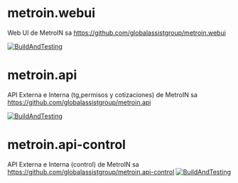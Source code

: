 # metroin.webui
Web UI de MetroIN sa
https://github.com/globalassistgroup/metroin.webui

[![BuildAndTesting](https://github.com/globalassistgroup/metroin.webui/actions/workflows/dotnet.yml/badge.svg)](https://github.com/globalassistgroup/metroin.webui/actions/workflows/dotnet.yml)

# metroin.api
API Externa e Interna (tg,permisos y cotizaciones) de MetroIN sa
https://github.com/globalassistgroup/metroin.api

[![BuildAndTesting](https://github.com/globalassistgroup/metroin.api/actions/workflows/dotnet_build_and_testing.yml/badge.svg)](https://github.com/globalassistgroup/metroin.api/actions/workflows/dotnet_build_and_testing.yml)

# metroin.api-control
API Externa e Interna (control) de MetroIN sa
https://github.com/globalassistgroup/metroin.api-control
[![BuildAndTesting](https://github.com/globalassistgroup/metroin.api-control/actions/workflows/dotnet_build_and_testing.yml/badge.svg)](https://github.com/globalassistgroup/metroin.api-control/actions/workflows/dotnet_build_and_testing.yml)
